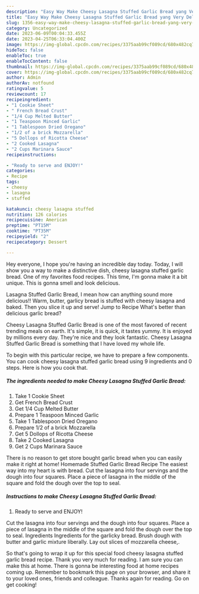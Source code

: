 ```yaml
---
description: "Easy Way Make Cheesy Lasagna Stuffed Garlic Bread yang Very Delicious"
title: "Easy Way Make Cheesy Lasagna Stuffed Garlic Bread yang Very Delicious"
slug: 1356-easy-way-make-cheesy-lasagna-stuffed-garlic-bread-yang-very-delicious
category: Uncategorized
date: 2023-06-09T00:04:33.455Z
date: 2023-04-25T06:33:04.400Z
image: https://img-global.cpcdn.com/recipes/3375aab99cf089cd/680x482cq70/cheesy-lasagna-stuffed-garlic-bread-recipe-main-photo.jpg
hideToc: false
enableToc: true
enableTocContent: false
thumbnail: https://img-global.cpcdn.com/recipes/3375aab99cf089cd/680x482cq70/cheesy-lasagna-stuffed-garlic-bread-recipe-main-photo.jpg
cover: https://img-global.cpcdn.com/recipes/3375aab99cf089cd/680x482cq70/cheesy-lasagna-stuffed-garlic-bread-recipe-main-photo.jpg
author: Admin
authorAv: notfound
ratingvalue: 5
reviewcount: 17
recipeingredient:
- "1 Cookie Sheet"
- " French Bread Crust"
- "1/4 Cup Melted Butter"
- "1 Teaspoon Minced Garlic"
- "1 Tablespoon Dried Oregano"
- "1/2 of a brick Mozzarella"
- "5 Dollops of Ricotta Cheese"
- "2 Cooked Lasagna"
- "2 Cups Marinara Sauce"
recipeinstructions:

- "Ready to serve and ENJOY!"
categories:
- Recipe
tags:
- cheesy
- lasagna
- stuffed

katakunci: cheesy lasagna stuffed 
nutrition: 126 calories
recipecuisine: American
preptime: "PT15M"
cooktime: "PT35M"
recipeyield: "2"
recipecategory: Dessert

---
```



Hey everyone, I hope you're having an incredible day today. Today, I will show you a way to make a distinctive dish, cheesy lasagna stuffed garlic bread. One of my favorites food recipes. This time, I'm gonna make it a bit unique. This is gonna smell and look delicious.

Lasagna Stuffed Garlic Bread, I mean how can anything sound more delicious!! Warm, butter, garlicy bread is stuffed with cheesy lasagna and baked. Then you slice it up and serve! Jump to Recipe What&#39;s better than delicious garlic bread?

Cheesy Lasagna Stuffed Garlic Bread is one of the most favored of recent trending meals on earth. It's simple, it is quick, it tastes yummy. It is enjoyed by millions every day. They're nice and they look fantastic. Cheesy Lasagna Stuffed Garlic Bread is something that I have loved my whole life.


To begin with this particular recipe, we have to prepare a few components. You can cook cheesy lasagna stuffed garlic bread using 9 ingredients and 0 steps. Here is how you cook that.

<!--inarticleads1-->

##### The ingredients needed to make Cheesy Lasagna Stuffed Garlic Bread:

1. Take 1 Cookie Sheet
1. Get  French Bread Crust
1. Get 1/4 Cup Melted Butter
1. Prepare 1 Teaspoon Minced Garlic
1. Take 1 Tablespoon Dried Oregano
1. Prepare 1/2 of a brick Mozzarella
1. Get 5 Dollops of Ricotta Cheese
1. Take 2 Cooked Lasagna
1. Get 2 Cups Marinara Sauce


There is no reason to get store bought garlic bread when you can easily make it right at home! Homemade Stuffed Garlic Bread Recipe The easiest way into my heart is with bread. Cut the lasagna into four servings and the dough into four squares. Place a piece of lasagna in the middle of the square and fold the dough over the top to seal. 

<!--inarticleads2-->

##### Instructions to make Cheesy Lasagna Stuffed Garlic Bread:


1. Ready to serve and ENJOY!

Cut the lasagna into four servings and the dough into four squares. Place a piece of lasagna in the middle of the square and fold the dough over the top to seal. Ingredients Ingredients for the garlicky bread. Brush dough with butter and garlic mixture liberally. Lay out slices of mozzarella cheese,. 

So that's going to wrap it up for this special food cheesy lasagna stuffed garlic bread recipe. Thank you very much for reading. I am sure you can make this at home. There is gonna be interesting food at home recipes coming up. Remember to bookmark this page on your browser, and share it to your loved ones, friends and colleague. Thanks again for reading. Go on get cooking!
